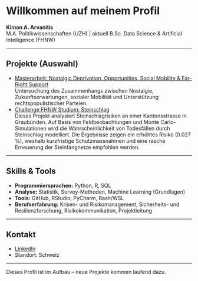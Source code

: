 # Willkommen auf meinem Profil

**Kimon A. Arvanitis**  
M.A. Politikwissenschaften (UZH) | aktuell B.Sc. Data Science & Artificial Intelligence (FHNW)  
 
---

## Projekte (Auswahl)

- [Masterarbeit: Nostalgic Deprivation, Opportunities, Social Mobility & Far-Right Support](https://github.com/kimonarvanitis/uzh_master-thesis_far_right)  
  Untersuchung des Zusammenhangs zwischen Nostalgie, Zukunftserwartungen, sozialer Mobilität und Unterstützung rechtspopulistischer Parteien.
- [Challenge FHNW Studium: Steinschlag](https://github.com/kimonarvanitis/steinschlag-klbn-final)  
  Dieses Projekt analysiert Steinschlagrisiken an einer Kantonsstrasse in Graubünden. Auf Basis von Feldbeobachtungen und Monte Carlo-Simulationen wird die Wahrscheinlichkeit von Todesfällen durch Steinschlag modelliert. Die Ergebnisse zeigen ein erhöhtes Risiko (0.027 %), weshalb kurzfristige Schutzmassnahmen und eine rasche Erneuerung der Steinfangnetze empfohlen werden.


---

## Skills & Tools

- **Programmiersprachen:** Python, R, SQL  
- **Analyse:** Statistik, Survey-Methoden, Machine Learning (Grundlagen)  
- **Tools:** GitHub, RStudio, PyCharm, Bash/WSL  
- **Berufserfahrung:** Krisen- und Risikomanagement, Sicherheits- und Resilienzforschung, Risikokommunikation, Projektleitung  

---

## Kontakt

- [LinkedIn](https://www.linkedin.com/in/arvanitiskimon/)
- Standort: Schweiz  

---

Dieses Profil ist im Aufbau – neue Projekte kommen laufend dazu.
